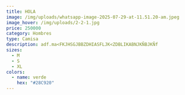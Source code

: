 ```yaml
---
title: HOLA
image: /img/uploads/whatsapp-image-2025-07-29-at-11.51.20-am.jpeg
image_hover: /img/uploads/2-2-1.jpg
price: 250000
category: Hombres
type: Camisa
description: adf.ma<FKJHSGJBBZDHIASFLJK<ZDBLIKABNJKÑBJKÑf
sizes:
  - M
  - S
  - XL
colors:
  - name: verde
    hex: "#28C920"
---
```


